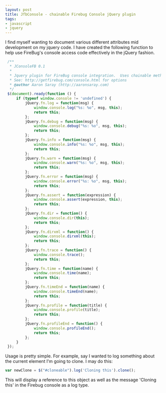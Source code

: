 ```yaml
---
layout: post
title: JfbConsole - chainable Firebug Console jQuery plugin
tags:
- javascript
- jquery
---
```

I find myself wanting to document various different attributes mid development on my jquery code.  I have created the following function to help use FireBug's console access code effectively in the jQuery fashion.

```javascript
 /**
  * JConsoleFB 0.1
  *
  * Jquery plugin for FireBug console integration.  Uses chainable method.
  * See: http://getfirebug.com/console.html for options
  * @author Aaron Saray (http://aaronsaray.com)
  */
 $(document).ready(function () {
     if (typeof window.console != 'undefined') {
         jQuery.fn.log = function(msg) {
             window.console.log("%s: %o", msg, this);
             return this;
         };
         jQuery.fn.debug = function(msg) {
             window.console.debug("%s: %o", msg, this);
             return this;
         };
         jQuery.fn.info = function(msg) {
             window.console.info("%s: %o", msg, this);
             return this;
         };
         jQuery.fn.warn = function(msg) {
             window.console.warn("%s: %o", msg, this);
             return this;
         };
         jQuery.fn.error = function(msg) {
             window.console.error("%s: %o", msg, this);
             return this;
         };
         jQuery.fn.assert = function(expression) {
             window.console.assert(expression, this);
             return this;
         };
         jQuery.fn.dir = function() {
             window.console.dir(this);
             return this;
         };
         jQuery.fn.dirxml = function() {
             window.console.dirxml(this);
             return this;
         };
         jQuery.fn.trace = function() {
             window.console.trace();
             return this;
         };
         jQuery.fn.time = function(name) {
             window.console.time(name);
             return this;
         };
         jQuery.fn.timeEnd = function(name) {
             window.console.timeEnd(name);
             return this;
         };
         jQuery.fn.profile = function(title) {
             window.console.profile(title);
             return this;
         };
         jQuery.fn.profileEnd = function() {
             window.console.profileEnd();
             return this;
         };
     }
 });
```

Usage is pretty simple.  For example, say I wanted to log something about the current element I'm going to clone.  I may do this:

```javascript
var newClone = $("#cloneable").log('Cloning this').clone();
```

This will display a reference to this object as well as the message 'Cloning this' in the Firebug console as a log type.
